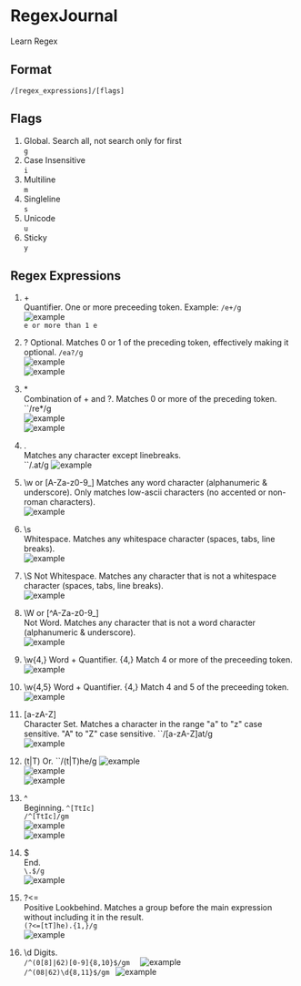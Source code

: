 # RegexJournal
Learn Regex

## Format  
``/[regex_expressions]/[flags] ``

## Flags
1. Global. Search all, not search only for first  
``g``  
2. Case Insensitive  
``i``  
3. Multiline  
``m``  
4. Singleline  
``s``  
5. Unicode  
``u``
6. Sticky  
``y``  

## Regex Expressions
1. \+  
Quantifier. One or more preceeding token. Example:
``/e+/g``  
![example](https://github.com/shohiebsense/RegexJournal/blob/main/1..png?raw=true)  
``e or more than 1 e``  

2. \?
Optional. Matches 0 or 1 of the preceding token, effectively making it optional.
``/ea?/g``  
![example](https://github.com/shohiebsense/RegexJournal/blob/main/3.png?raw=true)  
![example](https://github.com/shohiebsense/RegexJournal/blob/main/2.png?raw=true)  

3. \*  
Combination of \+ and \?. Matches 0 or more of the preceding token.  
``/re*/g  
![example](https://github.com/shohiebsense/RegexJournal/blob/main/4.png?raw=true)  
![example](https://github.com/shohiebsense/RegexJournal/blob/main/5.png?raw=true)  


4. \.  
Matches any character except linebreaks.  
``/.at/g
![example](https://github.com/shohiebsense/RegexJournal/blob/main/6.png?raw=true)  

5. \w  or [A-Za-z0-9_]
Matches any word character (alphanumeric & underscore). Only matches low-ascii characters (no accented or non-roman characters).  
![example](https://github.com/shohiebsense/RegexJournal/blob/main/7.png?raw=true)  

6. \s  
Whitespace. Matches any whitespace character (spaces, tabs, line breaks).  
![example](https://github.com/shohiebsense/RegexJournal/blob/main/8.png?raw=true)  


7. \S
Not Whitespace. Matches any character that is not a whitespace character (spaces, tabs, line breaks).  
![example](https://github.com/shohiebsense/RegexJournal/blob/main/9.png?raw=true)  

8. \W  or [^A-Za-z0-9_]  
Not Word.  Matches any character that is not a word character (alphanumeric & underscore).  
![example](https://github.com/shohiebsense/RegexJournal/blob/main/10.png?raw=true)  

9. \w{4,}
Word + Quantifier. {4,} Match 4 or more of the preceeding token.  
![example](https://github.com/shohiebsense/RegexJournal/blob/main/11.png?raw=true)  

10. \w{4,5}
Word + Quantifier. {4,} Match 4 and 5 of the preceeding token.  
![example](https://github.com/shohiebsense/RegexJournal/blob/main/12.png?raw=true)  

11. [a-zA-Z]  
Character Set. Matches a character in the range "a" to "z" case sensitive. "A" to "Z" case sensitive.
``/[a-zA-Z]at/g  
![example](https://github.com/shohiebsense/RegexJournal/blob/main/13.png?raw=true)  

12. (t|T)
Or. 
``/(t|T)he/g
![example](https://github.com/shohiebsense/RegexJournal/blob/main/14.png?raw=true)  
![example](https://github.com/shohiebsense/RegexJournal/blob/main/15.png?raw=true)  
![example](https://github.com/shohiebsense/RegexJournal/blob/main/16.png?raw=true)  

13. ^  
Beginning. 
``^[TtIc]``  
``/^[TtIc]/gm``  
![example](https://github.com/shohiebsense/RegexJournal/blob/main/17.png?raw=true)  
![example](https://github.com/shohiebsense/RegexJournal/blob/main/18.png?raw=true) 

14. $  
End.  
``\.$/g``  
![example](https://github.com/shohiebsense/RegexJournal/blob/main/19.png?raw=true) 

15. ?<=  
Positive Lookbehind. Matches a group before the main expression without including it in the result.  
``(?<=[tT]he).{1,}/g``  
![example](https://github.com/shohiebsense/RegexJournal/blob/main/20.png?raw=true)  

16. \d
Digits.  
``/^(0[8]|62)[0-9]{8,10}$/gm  ``
![example](https://github.com/shohiebsense/RegexJournal/blob/main/21.png?raw=true)  
``/^(08|62)\d{8,11}$/gm ``
![example](https://github.com/shohiebsense/RegexJournal/blob/main/22.png?raw=true)  

